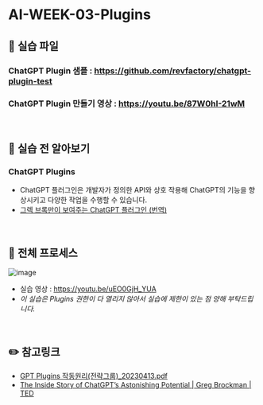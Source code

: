 # AI-WEEK-03-Plugins
## :page_with_curl: 실습 파일 
### ChatGPT Plugin 샘플 : https://github.com/revfactory/chatgpt-plugin-test
### ChatGPT Plugin 만들기 영상 : https://youtu.be/87W0hI-21wM

 
 <br>
 
## :book: **실습 전 알아보기**  
### ChatGPT Plugins  
- ChatGPT 플러그인은 개발자가 정의한 API와 상호 작용해 ChatGPT의 기능을 향상시키고 다양한 작업을 수행할 수 있습니다.  
- [그렉 브록만이 보여주는 ChatGPT 플러그인 (번역)](https://youtu.be/bzL3nwnYCuM?t=73)  


 <br>
 
## :dart: **전체 프로세스**  
![image](https://github.com/revfactory/aiweek/assets/2889542/e87c3327-3ae8-4f28-8831-1af00cf58352)
 
- 실습 영상 : https://youtu.be/uEO0GjH_YUA
- *이 실습은 Plugins 권한이 다 열리지 않아서 실습에 제한이 있는 점 양해 부탁드립니다.*
 
 <br>
 
 
## :pencil2: **참고링크**
- [GPT Plugins 작동원리(전략그룹)_20230413.pdf](https://github.daumkakao.com/aiweek/AI-WEEK-03-Plugins/files/1624/GPT.Plugins._20230413.pdf)
- [The Inside Story of ChatGPT’s Astonishing Potential | Greg Brockman | TED](https://youtu.be/C_78DM8fG6E)
